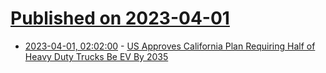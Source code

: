 # [Published on 2023-04-01](index.md)

* [2023-04-01, 02:02:00](https://tech.slashdot.org/story/23/03/31/2256247/us-approves-california-plan-requiring-half-of-heavy-duty-trucks-be-ev-by-2035?utm_source=rss1.0mainlinkanon&utm_medium=feed) - [US Approves California Plan Requiring Half of Heavy Duty Trucks Be EV By 2035](https://tech.slashdot.org/story/23/03/31/2256247/us-approves-california-plan-requiring-half-of-heavy-duty-trucks-be-ev-by-2035?utm_source=rss1.0mainlinkanon&utm_medium=feed)
